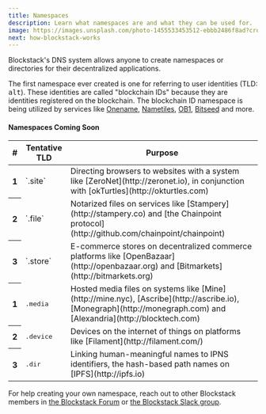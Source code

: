 ```yaml
---
title: Namespaces
description: Learn what namespaces are and what they can be used for.
image: https://images.unsplash.com/photo-1455533453512-ebbb2486f8ad?crop=entropy&fit=crop&fm=jpg&h=1100&ixjsv=2.1.0&ixlib=rb-0.3.5&q=80&w=1500
next: how-blockstack-works
---
```


Blockstack's DNS system allows anyone to create namespaces or directories for their decentralized applications.

The first namespace ever created is one for referring to user identities (TLD: <kbd>alt</kbd>). These identities are called "blockchain IDs" because they are identities registered on the blockchain. The blockchain ID namespace is being utilized by services like [Onename](https://onename.com), [Nametiles](http://nametiles.co), [OB1](http://ob1.io), [Bitseed](http://bitseed.org) and more.

#### Namespaces Coming Soon

<table class="table table-inverse">
  <thead>
    <tr>
      <th>#</th>
      <th>Tentative TLD</th>
      <th>Purpose</th>
    </tr>
  </thead>
  <tbody>
    <tr>
      <th scope="row">1</th>
      <td>`.site`</td>
      <td>Directing browsers to websites with a system like [ZeroNet](http://zeronet.io), in conjunction with [okTurtles](http://okturtles.com)</td>
    </tr>
    <tr>
      <th scope="row">2</th>
      <td>`.file`</td>
      <td>Notarized files on services like [Stampery](http://stampery.co) and [the Chainpoint protocol](http://github.com/chainpoint/chainpoint)</td>
    </tr>
    <tr>
      <th scope="row">3</th>
      <td>`.store`</td>
      <td>E-commerce stores on decentralized commerce platforms like [OpenBazaar](http://openbazaar.org) and [Bitmarkets](http://bitmarkets.org)</td>
    </tr>
    <tr>
      <th scope="row">1</th>
      <td><kbd>.media</kbd></td>
      <td>Hosted media files on systems like [Mine](http://mine.nyc), [Ascribe](http://ascribe.io), [Monegraph](http://monegraph.com) and [Alexandria](http://blocktech.com)</td>
    </tr>
    <tr>
      <th scope="row">2</th>
      <td><kbd>.device</kbd></td>
      <td>Devices on the internet of things on platforms like [Filament](http://filament.com/)</td>
    </tr>
    <tr>
      <th scope="row">3</th>
      <td><kbd>.dir</kbd></td>
      <td>Linking human-meaningful names to IPNS identifiers, the hash-based path names on [IPFS](http://ipfs.io)</td>
    </tr>
  </tbody>
</table>

For help creating your own namespace, reach out to other Blockstack members in [the Blockstack Forum](http://forum.blockstack.org) or [the Blockstack Slack group](http://chat.blockstack.org).
